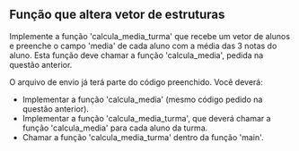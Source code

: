 ## Função que altera vetor de estruturas

Implemente a função 'calcula_media_turma' que recebe um vetor de alunos e preenche o campo 'media' de cada aluno com a média das 3 notas do aluno. Esta função deve chamar a função 'calcula_media', pedida na questão anterior.

O arquivo de envio já terá parte do código preenchido.
Você deverá:
- Implementar a função 'calcula_media' (mesmo código pedido na questão anterior).
- Implementar a função 'calcula_media_turma', que deverá chamar a função 'calcula_media' para cada aluno da turma.
- Chamar a função 'calcula_media_turma' dentro da função 'main'.